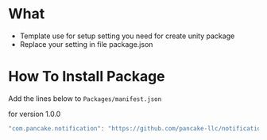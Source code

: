 # What
- Template use for setup setting you need for create unity package
- Replace your setting in file package.json


# How To Install Package

Add the lines below to `Packages/manifest.json`

for version 1.0.0
```csharp
"com.pancake.notification": "https://github.com/pancake-llc/notification.git#1.0.0",
```
